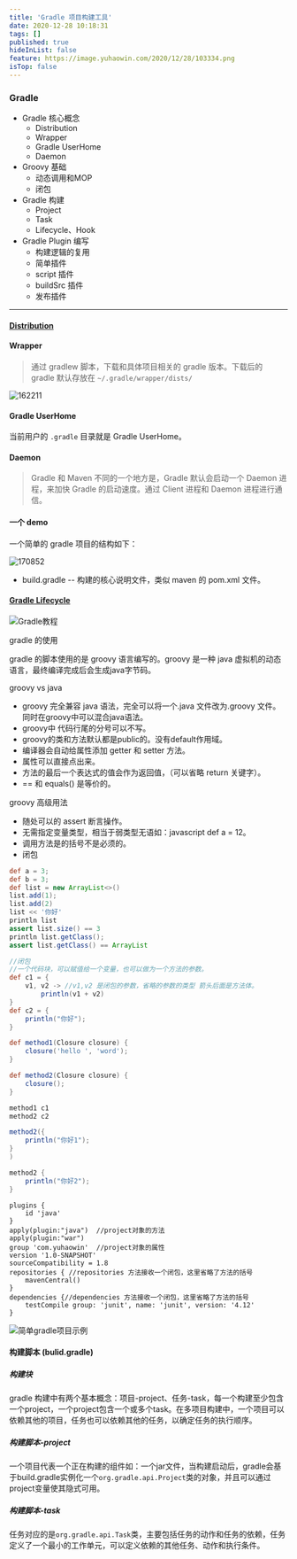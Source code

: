 ```yaml
---
title: 'Gradle 项目构建工具'
date: 2020-12-28 10:18:31
tags: []
published: true
hideInList: false
feature: https://image.yuhaowin.com/2020/12/28/103334.png
isTop: false
---
```


### Gradle

+ Gradle 核心概念
  + Distribution
  + Wrapper
  + Gradle UserHome
  + Daemon
+ Groovy 基础
  + 动态调用和MOP
  + 闭包
+ Gradle 构建
  + Project
  + Task
  + Lifecycle、Hook
+ Gradle Plugin 编写
  + 构建逻辑的复用
  + 简单插件
  + script 插件
  + buildSrc 插件
  + 发布插件

***********

#### [Distribution](https://services.gradle.org/distributions/)

#### Wrapper

> 通过 gradlew 脚本，下载和具体项目相关的 gradle 版本。下载后的 gradle 默认存放在 `~/.gradle/wrapper/dists/`

![162211](https://image.yuhaowin.com/2020/12/27/162222.png)

#### Gradle UserHome

当前用户的 `.gradle`  目录就是 Gradle UserHome。

#### Daemon

> Gradle 和 Maven 不同的一个地方是，Gradle 默认会启动一个 Daemon 进程，来加快 Gradle 的启动速度。通过 Client 进程和 Daemon 进程进行通信。



#### 一个 demo

一个简单的 gradle 项目的结构如下：

![170852](https://image.yuhaowin.com/2020/12/27/170926.png)



+ build.gradle -- 构建的核心说明文件，类似 maven 的 pom.xml 文件。




#### [Gradle Lifecycle](https://docs.gradle.org/current/userguide/build_lifecycle.html)





![Gradle教程](https://image.yuhaowin.com/2021/01/18/155222.jpg)

gradle 的使用

gradle 的脚本使用的是 groovy 语言编写的。groovy 是一种 java 虚拟机的动态语言，最终编译完成后会生成java字节码。

groovy vs java

+ groovy 完全兼容 java 语法，完全可以将一个.java 文件改为.groovy 文件。同时在groovy中可以混合java语法。
+ groovy中 代码行尾的分号可以不写。
+ groovy的类和方法默认都是public的。没有default作用域。
+ 编译器会自动给属性添加 getter 和 setter 方法。
+ 属性可以直接点出来。
+ 方法的最后一个表达式的值会作为返回值，（可以省略 return 关键字）。
+ == 和 equals() 是等价的。

groovy 高级用法
+ 随处可以的 assert 断言操作。
+ 无需指定变量类型，相当于弱类型无语如：javascript def a = 12。
+ 调用方法是的括号不是必须的。
+ 闭包

```groovy
def a = 3;
def b = 3;
def list = new ArrayList<>()
list.add(1);
list.add(2)
list << '你好'
println list
assert list.size() == 3
println list.getClass();
assert list.getClass() == ArrayList

//闭包
//一个代码块，可以赋值给一个变量，也可以做为一个方法的参数。
def c1 = {
    v1, v2 -> //v1,v2 是闭包的参数，省略的参数的类型 箭头后面是方法体。
        println(v1 + v2)
}
def c2 = {
    println("你好");
}

def method1(Closure closure) {
    closure('hello ', 'word');
}

def method2(Closure closure) {
    closure();
}

method1 c1
method2 c2

method2({
    println("你好1");
}
)

method2 {
    println("你好2");
}
```

```
plugins {
    id 'java'
}
apply(plugin:"java")  //project对象的方法
apply(plugin:"war")
group 'com.yuhaowin'  //project对象的属性
version '1.0-SNAPSHOT'
sourceCompatibility = 1.8
repositories { //repositories 方法接收一个闭包，这里省略了方法的括号
    mavenCentral()
}
dependencies {//dependencies 方法接收一个闭包，这里省略了方法的括号
    testCompile group: 'junit', name: 'junit', version: '4.12'
}
```


![简单gradle项目示例](https://image.yuhaowin.com/2021/01/18/155222.jpg)

#### 构建脚本 (bulid.gradle)

##### 构建块

gradle 构建中有两个基本概念：项目-project、任务-task，每一个构建至少包含一个project，一个project包含一个或多个task。在多项目构建中，一个项目可以依赖其他的项目，任务也可以依赖其他的任务，以确定任务的执行顺序。

##### 构建脚本-project

一个项目代表一个正在构建的组件如：一个jar文件，当构建启动后，gradle会基于build.gradle实例化一个`org.gradle.api.Project`类的对象，并且可以通过project变量使其隐式可用。

##### 构建脚本-task

任务对应的是`org.gradle.api.Task`类，主要包括任务的动作和任务的依赖，任务定义了一个最小的工作单元，可以定义依赖的其他任务、动作和执行条件。